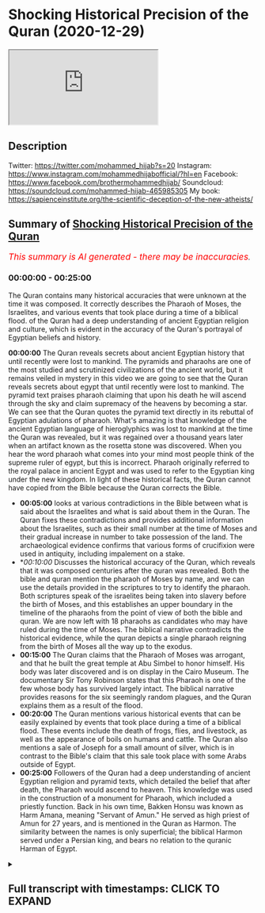 # Shocking Historical Precision of the Quran (2020-12-29)

<iframe loading='lazy' allow='autoplay' src='https://www.youtube.com/embed/YCR8uTU-15o'></iframe>

## Description

Twitter: https://twitter.com/mohammed_hijab?s=20
Instagram: https://www.instagram.com/mohammedhijabofficial/?hl=en
Facebook: https://www.facebook.com/brothermohammedhijab/
Soundcloud: https://soundcloud.com/mohammed-hijab-465985305
My book: https://sapienceinstitute.org/the-scientific-deception-of-the-new-atheists/

## Summary of [Shocking Historical Precision of the Quran](https://www.youtube.com/watch?v=YCR8uTU-15o)


*<span style="color:red; font-size:125%">This summary is AI generated - there may be inaccuracies</span>. [](/)*

### <a onclick="modifyYTiframeseektime('0')">00:00:00</a> - <a onclick="modifyYTiframeseektime('1500')">00:25:00</a>

The Quran contains many historical accuracies that were unknown at the time it was composed. It correctly describes the Pharaoh of Moses, the Israelites, and various events that took place during a time of a biblical flood. of the Quran had a deep understanding of ancient Egyptian religion and culture, which is evident in the accuracy of the Quran's portrayal of Egyptian beliefs and history.

**<a onclick="modifyYTiframeseektime('0')">00:00:00</a>** The Quran reveals secrets about ancient Egyptian history that until recently were lost to mankind. The pyramids and pharaohs are one of the most studied and scrutinized civilizations of the ancient world, but it remains veiled in mystery in this video we are going to see that the Quran reveals secrets about egypt that until recently were lost to mankind. The pyramid text praises pharaoh claiming that upon his death he will ascend through the sky and claim supremacy of the heavens by becoming a star. We can see that the Quran quotes the pyramid text directly in its rebuttal of Egyptian adulations of pharaoh. What's amazing is that knowledge of the ancient Egyptian language of hieroglyphics was lost to mankind at the time the Quran was revealed, but it was regained over a thousand years later when an artifact known as the rosetta stone was discovered. When you hear the word pharaoh what comes into your mind most people think of the supreme ruler of egypt, but this is incorrect. Pharaoh originally referred to the royal palace in ancient Egypt and was used to refer to the Egyptian king under the new kingdom. In light of these historical facts, the Quran cannot have copied from the Bible because the Quran corrects the Bible.
* **<a onclick="modifyYTiframeseektime('300')">00:05:00</a>**  looks at various contradictions in the Bible between what is said about the Israelites and what is said about them in the Quran. The Quran fixes these contradictions and provides additional information about the Israelites, such as their small number at the time of Moses and their gradual increase in number to take possession of the land. The archaeological evidence confirms that various forms of crucifixion were used in antiquity, including impalement on a stake.
* **<a onclick="modifyYTiframeseektime('600')">00:10:00</a>* Discusses the historical accuracy of the Quran, which reveals that it was composed centuries after the quran was revealed. Both the bible and quran mention the pharaoh of Moses by name, and we can use the details provided in the scriptures to try to identify the pharaoh. Both scriptures speak of the israelites being taken into slavery before the birth of Moses, and this establishes an upper boundary in the timeline of the pharaohs from the point of view of both the bible and quran. We are now left with 18 pharaohs as candidates who may have ruled during the time of Moses. The biblical narrative contradicts the historical evidence, while the quran depicts a single pharaoh reigning from the birth of Moses all the way up to the exodus.
* **<a onclick="modifyYTiframeseektime('900')">00:15:00</a>** The Quran claims that the Pharaoh of Moses was arrogant, and that he built the great temple at Abu Simbel to honor himself. His body was later discovered and is on display in the Cairo Museum. The documentary Sir Tony Robinson states that this Pharaoh is one of the few whose body has survived largely intact. The biblical narrative provides reasons for the six seemingly random plagues, and the Quran explains them as a result of the flood.
* **<a onclick="modifyYTiframeseektime('1200')">00:20:00</a>** The Quran mentions various historical events that can be easily explained by events that took place during a time of a biblical flood. These events include the death of frogs, flies, and livestock, as well as the appearance of boils on humans and cattle. The Quran also mentions a sale of Joseph for a small amount of silver, which is in contrast to the Bible's claim that this sale took place with some Arabs outside of Egypt.
* **<a onclick="modifyYTiframeseektime('1500')">00:25:00</a>** Followers of the Quran had a deep understanding of ancient Egyptian religion and pyramid texts, which detailed the belief that after death, the Pharaoh would ascend to heaven. This knowledge was used in the construction of a monument for Pharaoh, which included a priestly function. Back in his own time, Bakken Honsu was known as Harm Amana, meaning "Servant of Amun." He served as high priest of Amun for 27 years, and is mentioned in the Quran as Harmon. The similarity between the names is only superficial; the biblical Harmon served under a Persian king, and bears no relation to the quranic Harman of Egypt.

<details><summary><h2>Full transcript with timestamps: CLICK TO EXPAND</h2></summary>

<a onclick="modifyYTiframeseektime('5')">0:00:05</a> egypt  
<a onclick="modifyYTiframeseektime('6')">0:00:06</a> land of the pyramids and pharaohs  
<a onclick="modifyYTiframeseektime('9')">0:00:09</a> one of the most studied and scrutinized  
<a onclick="modifyYTiframeseektime('11')">0:00:11</a> civilizations of the ancient world  
<a onclick="modifyYTiframeseektime('13')">0:00:13</a> and yet it remains veiled in mystery  
<a onclick="modifyYTiframeseektime('17')">0:00:17</a> in this video we are going to see that  
<a onclick="modifyYTiframeseektime('19')">0:00:19</a> the quran reveals secrets about egypt  
<a onclick="modifyYTiframeseektime('21')">0:00:21</a> that until recently were lost to mankind  
<a onclick="modifyYTiframeseektime('29')">0:00:29</a> pharaoh was a tyrant in egypt enslaving  
<a onclick="modifyYTiframeseektime('32')">0:00:32</a> and persecuting the children of israel  
<a onclick="modifyYTiframeseektime('35')">0:00:35</a> the quran states the following about the  
<a onclick="modifyYTiframeseektime('37')">0:00:37</a> death of pharaoh and his supporters  
<a onclick="modifyYTiframeseektime('48')">0:00:48</a> note the words heaven and earth wept not  
<a onclick="modifyYTiframeseektime('50')">0:00:50</a> for them  
<a onclick="modifyYTiframeseektime('52')">0:00:52</a> a recently unearthed pyramid text has  
<a onclick="modifyYTiframeseektime('54')">0:00:54</a> granted us new insights  
<a onclick="modifyYTiframeseektime('55')">0:00:55</a> into the meaning of this verse the  
<a onclick="modifyYTiframeseektime('57')">0:00:57</a> pyramid text reads  
<a onclick="modifyYTiframeseektime('60')">0:01:00</a> the sky weeps for you the earth weeps  
<a onclick="modifyYTiframeseektime('62')">0:01:02</a> for you  
<a onclick="modifyYTiframeseektime('63')">0:01:03</a> when you ascend to heaven as a star  
<a onclick="modifyYTiframeseektime('66')">0:01:06</a> here the pyramid text praises pharaoh  
<a onclick="modifyYTiframeseektime('70')">0:01:10</a> claiming that upon his death he will  
<a onclick="modifyYTiframeseektime('72')">0:01:12</a> ascend through the sky  
<a onclick="modifyYTiframeseektime('73')">0:01:13</a> and claim supremacy of the heavens by  
<a onclick="modifyYTiframeseektime('75')">0:01:15</a> becoming a star  
<a onclick="modifyYTiframeseektime('77')">0:01:17</a> we can see that the quran quotes the  
<a onclick="modifyYTiframeseektime('80')">0:01:20</a> pyramid text directly in its rebuttal of  
<a onclick="modifyYTiframeseektime('82')">0:01:22</a> egyptian adulations of pharaoh  
<a onclick="modifyYTiframeseektime('84')">0:01:24</a> what's amazing is that knowledge of the  
<a onclick="modifyYTiframeseektime('87')">0:01:27</a> ancient  
<a onclick="modifyYTiframeseektime('87')">0:01:27</a> egyptian language of hieroglyphics was  
<a onclick="modifyYTiframeseektime('90')">0:01:30</a> lost to mankind  
<a onclick="modifyYTiframeseektime('91')">0:01:31</a> at the time the quran was revealed it  
<a onclick="modifyYTiframeseektime('93')">0:01:33</a> wasn't until the discovery  
<a onclick="modifyYTiframeseektime('95')">0:01:35</a> of an artifact known as the rosetta  
<a onclick="modifyYTiframeseektime('98')">0:01:38</a> stone in the 18th century  
<a onclick="modifyYTiframeseektime('100')">0:01:40</a> over a thousand years after the  
<a onclick="modifyYTiframeseektime('101')">0:01:41</a> revelation of the quran  
<a onclick="modifyYTiframeseektime('103')">0:01:43</a> that mankind has been able to fully  
<a onclick="modifyYTiframeseektime('105')">0:01:45</a> decode the hieroglyphics  
<a onclick="modifyYTiframeseektime('112')">0:01:52</a> when you hear the word pharaoh what  
<a onclick="modifyYTiframeseektime('114')">0:01:54</a> comes into your mind  
<a onclick="modifyYTiframeseektime('116')">0:01:56</a> most people think of the supreme ruler  
<a onclick="modifyYTiframeseektime('118')">0:01:58</a> of egypt  
<a onclick="modifyYTiframeseektime('119')">0:01:59</a> this is correct but the word did not  
<a onclick="modifyYTiframeseektime('121')">0:02:01</a> always refer to the supreme ruler  
<a onclick="modifyYTiframeseektime('124')">0:02:04</a> ancient egyptian history is divided into  
<a onclick="modifyYTiframeseektime('126')">0:02:06</a> different periods  
<a onclick="modifyYTiframeseektime('128')">0:02:08</a> the word pharaoh egyptian pera  
<a onclick="modifyYTiframeseektime('131')">0:02:11</a> had different meanings depending on the  
<a onclick="modifyYTiframeseektime('132')">0:02:12</a> period of egyptian history  
<a onclick="modifyYTiframeseektime('134')">0:02:14</a> historically the word pharaoh only  
<a onclick="modifyYTiframeseektime('137')">0:02:17</a> started being used as a title for the  
<a onclick="modifyYTiframeseektime('139')">0:02:19</a> supreme ruler  
<a onclick="modifyYTiframeseektime('140')">0:02:20</a> much later in egyptian history during  
<a onclick="modifyYTiframeseektime('143')">0:02:23</a> the new kingdom period  
<a onclick="modifyYTiframeseektime('145')">0:02:25</a> before this the word meant great house  
<a onclick="modifyYTiframeseektime('148')">0:02:28</a> and was used to refer to the royal  
<a onclick="modifyYTiframeseektime('150')">0:02:30</a> palace  
<a onclick="modifyYTiframeseektime('151')">0:02:31</a> the encyclopedia britannica states  
<a onclick="modifyYTiframeseektime('154')">0:02:34</a> pharaoh  
<a onclick="modifyYTiframeseektime('155')">0:02:35</a> originally the royal palace in ancient  
<a onclick="modifyYTiframeseektime('157')">0:02:37</a> egypt  
<a onclick="modifyYTiframeseektime('158')">0:02:38</a> the word came to be used for the  
<a onclick="modifyYTiframeseektime('160')">0:02:40</a> egyptian king under the new kingdom  
<a onclick="modifyYTiframeseektime('163')">0:02:43</a> let's now analyze the quran's accounts  
<a onclick="modifyYTiframeseektime('165')">0:02:45</a> about egypt  
<a onclick="modifyYTiframeseektime('167')">0:02:47</a> in light of these historical facts like  
<a onclick="modifyYTiframeseektime('169')">0:02:49</a> the bible  
<a onclick="modifyYTiframeseektime('170')">0:02:50</a> the quran discusses the prophets joseph  
<a onclick="modifyYTiframeseektime('173')">0:02:53</a> and moses  
<a onclick="modifyYTiframeseektime('174')">0:02:54</a> who both spent time in egypt joseph is  
<a onclick="modifyYTiframeseektime('177')">0:02:57</a> dated by scholars  
<a onclick="modifyYTiframeseektime('178')">0:02:58</a> to either the middle kingdom or second  
<a onclick="modifyYTiframeseektime('180')">0:03:00</a> intermediate period  
<a onclick="modifyYTiframeseektime('182')">0:03:02</a> well before pharaoh meant ruler in the  
<a onclick="modifyYTiframeseektime('185')">0:03:05</a> story of joseph  
<a onclick="modifyYTiframeseektime('186')">0:03:06</a> the quran repeatedly uses the word king  
<a onclick="modifyYTiframeseektime('189')">0:03:09</a> to refer to the ruler of egypt  
<a onclick="modifyYTiframeseektime('192')">0:03:12</a> he is never once called pharaoh  
<a onclick="modifyYTiframeseektime('195')">0:03:15</a> moses is dated by scholars to the new  
<a onclick="modifyYTiframeseektime('198')">0:03:18</a> kingdom period  
<a onclick="modifyYTiframeseektime('199')">0:03:19</a> in the story of moses the quran  
<a onclick="modifyYTiframeseektime('202')">0:03:22</a> repeatedly calls the ruler pharaoh  
<a onclick="modifyYTiframeseektime('204')">0:03:24</a> he is never called king we can see  
<a onclick="modifyYTiframeseektime('208')">0:03:28</a> that the quran is accurate in its use of  
<a onclick="modifyYTiframeseektime('211')">0:03:31</a> language when it comes to describing the  
<a onclick="modifyYTiframeseektime('213')">0:03:33</a> leader of egypt  
<a onclick="modifyYTiframeseektime('214')">0:03:34</a> at different periods in its history how  
<a onclick="modifyYTiframeseektime('217')">0:03:37</a> could the author of the quran have known  
<a onclick="modifyYTiframeseektime('219')">0:03:39</a> this  
<a onclick="modifyYTiframeseektime('220')">0:03:40</a> the only source of information about  
<a onclick="modifyYTiframeseektime('222')">0:03:42</a> ancient egypt  
<a onclick="modifyYTiframeseektime('223')">0:03:43</a> that would have been readily available  
<a onclick="modifyYTiframeseektime('225')">0:03:45</a> are the bible-based stories  
<a onclick="modifyYTiframeseektime('227')">0:03:47</a> to claim that the quran copied from the  
<a onclick="modifyYTiframeseektime('229')">0:03:49</a> bible is problematic  
<a onclick="modifyYTiframeseektime('231')">0:03:51</a> because the bible uses the word pharaoh  
<a onclick="modifyYTiframeseektime('233')">0:03:53</a> to refer to the egyptian ruler in the  
<a onclick="modifyYTiframeseektime('235')">0:03:55</a> story of joseph  
<a onclick="modifyYTiframeseektime('237')">0:03:57</a> which is historically inaccurate the  
<a onclick="modifyYTiframeseektime('240')">0:04:00</a> quran  
<a onclick="modifyYTiframeseektime('240')">0:04:00</a> cannot have copied from the bible  
<a onclick="modifyYTiframeseektime('242')">0:04:02</a> because the quran corrects the bible  
<a onclick="modifyYTiframeseektime('248')">0:04:08</a> [Music]  
<a onclick="modifyYTiframeseektime('251')">0:04:11</a> the bible explicitly states that at the  
<a onclick="modifyYTiframeseektime('253')">0:04:13</a> time of the exodus  
<a onclick="modifyYTiframeseektime('254')">0:04:14</a> the israelites men were vast in number  
<a onclick="modifyYTiframeseektime('258')">0:04:18</a> the israelites journeyed from ramesses  
<a onclick="modifyYTiframeseektime('260')">0:04:20</a> to sukhov  
<a onclick="modifyYTiframeseektime('261')">0:04:21</a> there were about six hundred thousand  
<a onclick="modifyYTiframeseektime('264')">0:04:24</a> men on foot  
<a onclick="modifyYTiframeseektime('265')">0:04:25</a> besides women and children if we factor  
<a onclick="modifyYTiframeseektime('268')">0:04:28</a> in  
<a onclick="modifyYTiframeseektime('268')">0:04:28</a> the women and children then the total  
<a onclick="modifyYTiframeseektime('270')">0:04:30</a> number of israelites would realistically  
<a onclick="modifyYTiframeseektime('272')">0:04:32</a> be in the millions  
<a onclick="modifyYTiframeseektime('274')">0:04:34</a> this claim of a vast nation is  
<a onclick="modifyYTiframeseektime('276')">0:04:36</a> problematic in light of other  
<a onclick="modifyYTiframeseektime('278')">0:04:38</a> information  
<a onclick="modifyYTiframeseektime('279')">0:04:39</a> that the bible provides firstly  
<a onclick="modifyYTiframeseektime('282')">0:04:42</a> pharaoh is said to have appointed two  
<a onclick="modifyYTiframeseektime('284')">0:04:44</a> midwives to deliver  
<a onclick="modifyYTiframeseektime('286')">0:04:46</a> and murder israelite babies  
<a onclick="modifyYTiframeseektime('289')">0:04:49</a> the king of egypt said to the hebrew  
<a onclick="modifyYTiframeseektime('291')">0:04:51</a> midwives whose names were shipra  
<a onclick="modifyYTiframeseektime('293')">0:04:53</a> and pua when you are helping the hebrew  
<a onclick="modifyYTiframeseektime('295')">0:04:55</a> women during childbirth on the delivery  
<a onclick="modifyYTiframeseektime('297')">0:04:57</a> stool  
<a onclick="modifyYTiframeseektime('298')">0:04:58</a> if you see that the baby is a boy kill  
<a onclick="modifyYTiframeseektime('300')">0:05:00</a> him  
<a onclick="modifyYTiframeseektime('302')">0:05:02</a> two midwives would only be sufficient  
<a onclick="modifyYTiframeseektime('304')">0:05:04</a> for such a task  
<a onclick="modifyYTiframeseektime('306')">0:05:06</a> if the israelites were small in number  
<a onclick="modifyYTiframeseektime('308')">0:05:08</a> and giving birth to a manageable  
<a onclick="modifyYTiframeseektime('310')">0:05:10</a> number of babies two midwives would not  
<a onclick="modifyYTiframeseektime('313')">0:05:13</a> be sufficient for a vast nation  
<a onclick="modifyYTiframeseektime('315')">0:05:15</a> of millions  
<a onclick="modifyYTiframeseektime('316')">0:05:16</a> [Music]  
<a onclick="modifyYTiframeseektime('319')">0:05:19</a> secondly the bible tells us that after  
<a onclick="modifyYTiframeseektime('322')">0:05:22</a> the exodus  
<a onclick="modifyYTiframeseektime('323')">0:05:23</a> god informed israel that they would not  
<a onclick="modifyYTiframeseektime('325')">0:05:25</a> be granted the land of their enemies  
<a onclick="modifyYTiframeseektime('327')">0:05:27</a> straight away  
<a onclick="modifyYTiframeseektime('329')">0:05:29</a> but i will not drive them out in a  
<a onclick="modifyYTiframeseektime('331')">0:05:31</a> single year  
<a onclick="modifyYTiframeseektime('332')">0:05:32</a> because the land would become desolate  
<a onclick="modifyYTiframeseektime('334')">0:05:34</a> and the wild animals  
<a onclick="modifyYTiframeseektime('335')">0:05:35</a> too numerous for you little by little i  
<a onclick="modifyYTiframeseektime('338')">0:05:38</a> will drive them out before you  
<a onclick="modifyYTiframeseektime('340')">0:05:40</a> until you have increased enough to take  
<a onclick="modifyYTiframeseektime('342')">0:05:42</a> possession of the land  
<a onclick="modifyYTiframeseektime('344')">0:05:44</a> note the reason for the israelites being  
<a onclick="modifyYTiframeseektime('346')">0:05:46</a> denied immediate possession of the land  
<a onclick="modifyYTiframeseektime('348')">0:05:48</a> it is said that wild animals will  
<a onclick="modifyYTiframeseektime('351')">0:05:51</a> overpower them  
<a onclick="modifyYTiframeseektime('354')">0:05:54</a> such a statement only makes sense if the  
<a onclick="modifyYTiframeseektime('357')">0:05:57</a> israelites were small in number  
<a onclick="modifyYTiframeseektime('359')">0:05:59</a> and not a vast nation of millions as the  
<a onclick="modifyYTiframeseektime('361')">0:06:01</a> bible claims  
<a onclick="modifyYTiframeseektime('362')">0:06:02</a> by contrast the quran states that the  
<a onclick="modifyYTiframeseektime('365')">0:06:05</a> israelites  
<a onclick="modifyYTiframeseektime('366')">0:06:06</a> were only a small band at the time of  
<a onclick="modifyYTiframeseektime('378')">0:06:18</a> moses  
<a onclick="modifyYTiframeseektime('381')">0:06:21</a> we can see that the quran fixes the  
<a onclick="modifyYTiframeseektime('384')">0:06:24</a> contradictions  
<a onclick="modifyYTiframeseektime('385')">0:06:25</a> that are present in the biblical  
<a onclick="modifyYTiframeseektime('392')">0:06:32</a> narrative  
<a onclick="modifyYTiframeseektime('394')">0:06:34</a> the quran states that the punishment of  
<a onclick="modifyYTiframeseektime('397')">0:06:37</a> crucifixion  
<a onclick="modifyYTiframeseektime('398')">0:06:38</a> was used in ancient egypt from the time  
<a onclick="modifyYTiframeseektime('400')">0:06:40</a> of moses  
<a onclick="modifyYTiframeseektime('401')">0:06:41</a> all the way back to the time of joseph  
<a onclick="modifyYTiframeseektime('404')">0:06:44</a> now the word crucifixion typically  
<a onclick="modifyYTiframeseektime('406')">0:06:46</a> brings to mind the roman cross  
<a onclick="modifyYTiframeseektime('409')">0:06:49</a> however in antiquity there were  
<a onclick="modifyYTiframeseektime('411')">0:06:51</a> different forms of crucifixion  
<a onclick="modifyYTiframeseektime('413')">0:06:53</a> professor of archaeology david chapman  
<a onclick="modifyYTiframeseektime('416')">0:06:56</a> wrote  
<a onclick="modifyYTiframeseektime('417')">0:06:57</a> in studying the ancient world the  
<a onclick="modifyYTiframeseektime('419')">0:06:59</a> scholar is wise  
<a onclick="modifyYTiframeseektime('420')">0:07:00</a> not to differentiate too rigidly the  
<a onclick="modifyYTiframeseektime('423')">0:07:03</a> categories of crucifixion  
<a onclick="modifyYTiframeseektime('424')">0:07:04</a> impalement and suspension hence any  
<a onclick="modifyYTiframeseektime('427')">0:07:07</a> study of crucifixion conceptions  
<a onclick="modifyYTiframeseektime('429')">0:07:09</a> in antiquity must grapple with the  
<a onclick="modifyYTiframeseektime('432')">0:07:12</a> broader context  
<a onclick="modifyYTiframeseektime('433')">0:07:13</a> of the wide variety of penal suspension  
<a onclick="modifyYTiframeseektime('435')">0:07:15</a> of human beings  
<a onclick="modifyYTiframeseektime('437')">0:07:17</a> the arabic words translated as crucified  
<a onclick="modifyYTiframeseektime('440')">0:07:20</a> in the quranic verses  
<a onclick="modifyYTiframeseektime('441')">0:07:21</a> all contain the root word solab  
<a onclick="modifyYTiframeseektime('445')">0:07:25</a> arabic dictionaries state that this root  
<a onclick="modifyYTiframeseektime('447')">0:07:27</a> carries a number of meanings  
<a onclick="modifyYTiframeseektime('449')">0:07:29</a> including to harden or stiffen and to  
<a onclick="modifyYTiframeseektime('451')">0:07:31</a> extract oily matter from bones  
<a onclick="modifyYTiframeseektime('455')">0:07:35</a> this word does not only mean death by  
<a onclick="modifyYTiframeseektime('457')">0:07:37</a> being hung  
<a onclick="modifyYTiframeseektime('458')">0:07:38</a> on a roman cross rather it indicates  
<a onclick="modifyYTiframeseektime('462')">0:07:42</a> any method of execution which makes the  
<a onclick="modifyYTiframeseektime('464')">0:07:44</a> body hardened or stiffened and results  
<a onclick="modifyYTiframeseektime('466')">0:07:46</a> in the leaking of bodily fluids  
<a onclick="modifyYTiframeseektime('469')">0:07:49</a> so impalement suspension and the roman  
<a onclick="modifyYTiframeseektime('472')">0:07:52</a> cross  
<a onclick="modifyYTiframeseektime('473')">0:07:53</a> are all included without making any  
<a onclick="modifyYTiframeseektime('475')">0:07:55</a> distinction  
<a onclick="modifyYTiframeseektime('477')">0:07:57</a> archaeological evidence shows that the  
<a onclick="modifyYTiframeseektime('479')">0:07:59</a> ancient egyptians  
<a onclick="modifyYTiframeseektime('481')">0:08:01</a> used to crucify people by impalement on  
<a onclick="modifyYTiframeseektime('483')">0:08:03</a> a stake  
<a onclick="modifyYTiframeseektime('484')">0:08:04</a> the following entry is taken from an  
<a onclick="modifyYTiframeseektime('486')">0:08:06</a> egyptian german dictionary of  
<a onclick="modifyYTiframeseektime('488')">0:08:08</a> hieroglyphics  
<a onclick="modifyYTiframeseektime('490')">0:08:10</a> not the hieroglyph which depicts an  
<a onclick="modifyYTiframeseektime('492')">0:08:12</a> impaled man  
<a onclick="modifyYTiframeseektime('493')">0:08:13</a> this is a punishment that was used  
<a onclick="modifyYTiframeseektime('495')">0:08:15</a> throughout the different periods of  
<a onclick="modifyYTiframeseektime('497')">0:08:17</a> ancient egypt  
<a onclick="modifyYTiframeseektime('498')">0:08:18</a> the abbot papyrus is dated to the new  
<a onclick="modifyYTiframeseektime('501')">0:08:21</a> kingdom period  
<a onclick="modifyYTiframeseektime('502')">0:08:22</a> it mentions an oath that includes  
<a onclick="modifyYTiframeseektime('505')">0:08:25</a> impalement  
<a onclick="modifyYTiframeseektime('506')">0:08:26</a> he took an oath on pain of being beaten  
<a onclick="modifyYTiframeseektime('508')">0:08:28</a> and of being impaled  
<a onclick="modifyYTiframeseektime('510')">0:08:30</a> the earliest evidence for crucifixion by  
<a onclick="modifyYTiframeseektime('513')">0:08:33</a> impalement  
<a onclick="modifyYTiframeseektime('514')">0:08:34</a> is papyrus bulac 18 which is dated to  
<a onclick="modifyYTiframeseektime('517')">0:08:37</a> the early second  
<a onclick="modifyYTiframeseektime('518')">0:08:38</a> intermediate period it states a  
<a onclick="modifyYTiframeseektime('521')">0:08:41</a> bloodbath had occurred with wood  
<a onclick="modifyYTiframeseektime('523')">0:08:43</a> the comrade was put on the stake  
<a onclick="modifyYTiframeseektime('526')">0:08:46</a> we can see that crucifixion by  
<a onclick="modifyYTiframeseektime('527')">0:08:47</a> impalement on a stake  
<a onclick="modifyYTiframeseektime('529')">0:08:49</a> was carried out during the new kingdom  
<a onclick="modifyYTiframeseektime('531')">0:08:51</a> period and at least as far back as the  
<a onclick="modifyYTiframeseektime('533')">0:08:53</a> second  
<a onclick="modifyYTiframeseektime('534')">0:08:54</a> intermediate period these time periods  
<a onclick="modifyYTiframeseektime('536')">0:08:56</a> cover both moses and joseph  
<a onclick="modifyYTiframeseektime('538')">0:08:58</a> which shows that the quran is  
<a onclick="modifyYTiframeseektime('540')">0:09:00</a> historically accurate  
<a onclick="modifyYTiframeseektime('542')">0:09:02</a> as well as mentioning crucifixion the  
<a onclick="modifyYTiframeseektime('544')">0:09:04</a> quran also narrates the following threat  
<a onclick="modifyYTiframeseektime('547')">0:09:07</a> of mutilation  
<a onclick="modifyYTiframeseektime('548')">0:09:08</a> made by the pharaoh of moses  
<a onclick="modifyYTiframeseektime('561')">0:09:21</a> historically we know that capital  
<a onclick="modifyYTiframeseektime('563')">0:09:23</a> punishment in ancient egypt became more  
<a onclick="modifyYTiframeseektime('565')">0:09:25</a> severe  
<a onclick="modifyYTiframeseektime('566')">0:09:26</a> with the advent of the new kingdom  
<a onclick="modifyYTiframeseektime('568')">0:09:28</a> period which is the time of moses  
<a onclick="modifyYTiframeseektime('570')">0:09:30</a> in fact the specific punishment of  
<a onclick="modifyYTiframeseektime('573')">0:09:33</a> mutilation  
<a onclick="modifyYTiframeseektime('574')">0:09:34</a> is primarily associated with the new  
<a onclick="modifyYTiframeseektime('576')">0:09:36</a> kingdom period  
<a onclick="modifyYTiframeseektime('577')">0:09:37</a> for example the turin judicial papyrus  
<a onclick="modifyYTiframeseektime('580')">0:09:40</a> records  
<a onclick="modifyYTiframeseektime('581')">0:09:41</a> persons to whom was done punishment by  
<a onclick="modifyYTiframeseektime('584')">0:09:44</a> severing their nose and ears  
<a onclick="modifyYTiframeseektime('586')">0:09:46</a> on account of them ignoring the good  
<a onclick="modifyYTiframeseektime('587')">0:09:47</a> instruction said to them  
<a onclick="modifyYTiframeseektime('590')">0:09:50</a> these details about crucifixion and  
<a onclick="modifyYTiframeseektime('592')">0:09:52</a> mutilation are missing in the bible  
<a onclick="modifyYTiframeseektime('595')">0:09:55</a> there is a jewish commentary the midrash  
<a onclick="modifyYTiframeseektime('597')">0:09:57</a> shemot rabbah  
<a onclick="modifyYTiframeseektime('599')">0:09:59</a> which mentions pharaoh threatening moses  
<a onclick="modifyYTiframeseektime('601')">0:10:01</a> with burning and crucifixion  
<a onclick="modifyYTiframeseektime('603')">0:10:03</a> but this is a much later work that was  
<a onclick="modifyYTiframeseektime('605')">0:10:05</a> composed centuries after the quran was  
<a onclick="modifyYTiframeseektime('607')">0:10:07</a> revealed  
<a onclick="modifyYTiframeseektime('612')">0:10:12</a> [Music]  
<a onclick="modifyYTiframeseektime('615')">0:10:15</a> neither the bible nor quran identifies  
<a onclick="modifyYTiframeseektime('617')">0:10:17</a> the pharaoh of moses by name  
<a onclick="modifyYTiframeseektime('620')">0:10:20</a> we can use the details provided in the  
<a onclick="modifyYTiframeseektime('622')">0:10:22</a> scriptures  
<a onclick="modifyYTiframeseektime('623')">0:10:23</a> to try to identify the pharaoh  
<a onclick="modifyYTiframeseektime('626')">0:10:26</a> both scriptures speak of the israelites  
<a onclick="modifyYTiframeseektime('628')">0:10:28</a> being taken into slavery  
<a onclick="modifyYTiframeseektime('630')">0:10:30</a> before the birth of moses the use of  
<a onclick="modifyYTiframeseektime('632')">0:10:32</a> semites for slave labor occurred only  
<a onclick="modifyYTiframeseektime('635')">0:10:35</a> during the new kingdom period  
<a onclick="modifyYTiframeseektime('637')">0:10:37</a> so we can place moses somewhere in the  
<a onclick="modifyYTiframeseektime('640')">0:10:40</a> new kingdom period  
<a onclick="modifyYTiframeseektime('642')">0:10:42</a> this gives us a list of 33 possible  
<a onclick="modifyYTiframeseektime('644')">0:10:44</a> pharaohs  
<a onclick="modifyYTiframeseektime('647')">0:10:47</a> both scriptures also speak of an exodus  
<a onclick="modifyYTiframeseektime('649')">0:10:49</a> of the israelites out of egypt  
<a onclick="modifyYTiframeseektime('651')">0:10:51</a> the moneptustele is an important  
<a onclick="modifyYTiframeseektime('654')">0:10:54</a> artifact  
<a onclick="modifyYTiframeseektime('654')">0:10:54</a> that contains the first explicit  
<a onclick="modifyYTiframeseektime('656')">0:10:56</a> reference to israel in the  
<a onclick="modifyYTiframeseektime('658')">0:10:58</a> archaeological record  
<a onclick="modifyYTiframeseektime('659')">0:10:59</a> it is dated to around 1208 bce  
<a onclick="modifyYTiframeseektime('663')">0:11:03</a> it discusses the land of canaan and  
<a onclick="modifyYTiframeseektime('665')">0:11:05</a> mentions the israelites in relation to  
<a onclick="modifyYTiframeseektime('667')">0:11:07</a> kanan  
<a onclick="modifyYTiframeseektime('668')">0:11:08</a> indicating that the exodus had already  
<a onclick="modifyYTiframeseektime('671')">0:11:11</a> taken place by this date  
<a onclick="modifyYTiframeseektime('673')">0:11:13</a> the artifact is contemporaneous to the  
<a onclick="modifyYTiframeseektime('675')">0:11:15</a> pharaoh minepta  
<a onclick="modifyYTiframeseektime('677')">0:11:17</a> this means that the exodus had to take  
<a onclick="modifyYTiframeseektime('679')">0:11:19</a> place before manipta  
<a onclick="modifyYTiframeseektime('681')">0:11:21</a> since monepta was alive and in power  
<a onclick="modifyYTiframeseektime('684')">0:11:24</a> after the exodus and not drowned in the  
<a onclick="modifyYTiframeseektime('686')">0:11:26</a> sea  
<a onclick="modifyYTiframeseektime('687')">0:11:27</a> this establishes an upper boundary in  
<a onclick="modifyYTiframeseektime('689')">0:11:29</a> the timeline of the pharaohs  
<a onclick="modifyYTiframeseektime('691')">0:11:31</a> from the point of view of both the bible  
<a onclick="modifyYTiframeseektime('693')">0:11:33</a> and quran we are now left with  
<a onclick="modifyYTiframeseektime('695')">0:11:35</a> 18 pharaohs as candidates who may have  
<a onclick="modifyYTiframeseektime('698')">0:11:38</a> ruled during the time of moses  
<a onclick="modifyYTiframeseektime('700')">0:11:40</a> let's now delve deeper into the biblical  
<a onclick="modifyYTiframeseektime('702')">0:11:42</a> narrative  
<a onclick="modifyYTiframeseektime('703')">0:11:43</a> the bible claims that there were two  
<a onclick="modifyYTiframeseektime('706')">0:11:46</a> different pharaohs who were in power  
<a onclick="modifyYTiframeseektime('708')">0:11:48</a> the first died while moses was in hiding  
<a onclick="modifyYTiframeseektime('711')">0:11:51</a> in midian  
<a onclick="modifyYTiframeseektime('712')">0:11:52</a> when pharaoh heard of this he tried to  
<a onclick="modifyYTiframeseektime('715')">0:11:55</a> kill moses  
<a onclick="modifyYTiframeseektime('716')">0:11:56</a> but moses fled from pharaoh and went to  
<a onclick="modifyYTiframeseektime('718')">0:11:58</a> live in midian  
<a onclick="modifyYTiframeseektime('720')">0:12:00</a> during that long period the king of  
<a onclick="modifyYTiframeseektime('722')">0:12:02</a> egypt died  
<a onclick="modifyYTiframeseektime('723')">0:12:03</a> the new pharaoh continued his  
<a onclick="modifyYTiframeseektime('725')">0:12:05</a> predecessor's persecution of the  
<a onclick="modifyYTiframeseektime('727')">0:12:07</a> israelites  
<a onclick="modifyYTiframeseektime('728')">0:12:08</a> and it was the second pharaoh who was  
<a onclick="modifyYTiframeseektime('730')">0:12:10</a> later drowned when moses crossed the sea  
<a onclick="modifyYTiframeseektime('733')">0:12:13</a> the bible gives us a timeline for these  
<a onclick="modifyYTiframeseektime('736')">0:12:16</a> events  
<a onclick="modifyYTiframeseektime('737')">0:12:17</a> the burning bush encounter with god took  
<a onclick="modifyYTiframeseektime('739')">0:12:19</a> place when moses was 80 years old  
<a onclick="modifyYTiframeseektime('742')">0:12:22</a> so from his birth to the exodus there  
<a onclick="modifyYTiframeseektime('744')">0:12:24</a> was a span of at least  
<a onclick="modifyYTiframeseektime('746')">0:12:26</a> 80 years during which two pharaohs ruled  
<a onclick="modifyYTiframeseektime('749')">0:12:29</a> egypt  
<a onclick="modifyYTiframeseektime('750')">0:12:30</a> now there is a big problem if we compare  
<a onclick="modifyYTiframeseektime('753')">0:12:33</a> this biblical narrative  
<a onclick="modifyYTiframeseektime('754')">0:12:34</a> to the timeline of the pharaohs we've  
<a onclick="modifyYTiframeseektime('757')">0:12:37</a> seen that the bible claims  
<a onclick="modifyYTiframeseektime('758')">0:12:38</a> exactly two pharaohs ruled during the 80  
<a onclick="modifyYTiframeseektime('761')">0:12:41</a> year period  
<a onclick="modifyYTiframeseektime('762')">0:12:42</a> from the birth of moses to the exodus  
<a onclick="modifyYTiframeseektime('766')">0:12:46</a> if we consider the number of years that  
<a onclick="modifyYTiframeseektime('768')">0:12:48</a> each of the pharaohs ruled  
<a onclick="modifyYTiframeseektime('770')">0:12:50</a> we can see that there is no 80 year  
<a onclick="modifyYTiframeseektime('772')">0:12:52</a> period  
<a onclick="modifyYTiframeseektime('773')">0:12:53</a> during which only two pharaohs ruled any  
<a onclick="modifyYTiframeseektime('776')">0:12:56</a> given  
<a onclick="modifyYTiframeseektime('777')">0:12:57</a> 80-year period will give you at least  
<a onclick="modifyYTiframeseektime('779')">0:12:59</a> three pharaohs in power  
<a onclick="modifyYTiframeseektime('781')">0:13:01</a> we can see that the biblical narrative  
<a onclick="modifyYTiframeseektime('783')">0:13:03</a> contradicts the historical evidence  
<a onclick="modifyYTiframeseektime('785')">0:13:05</a> let's now compare the quranic narrative  
<a onclick="modifyYTiframeseektime('788')">0:13:08</a> unlike the bible the quran depicts a  
<a onclick="modifyYTiframeseektime('791')">0:13:11</a> single pharaoh  
<a onclick="modifyYTiframeseektime('792')">0:13:12</a> reigning from the birth of moses all the  
<a onclick="modifyYTiframeseektime('794')">0:13:14</a> way up to the exodus  
<a onclick="modifyYTiframeseektime('795')">0:13:15</a> the quran informs us that moses fled to  
<a onclick="modifyYTiframeseektime('798')">0:13:18</a> midian  
<a onclick="modifyYTiframeseektime('799')">0:13:19</a> when he reached the age of maturity the  
<a onclick="modifyYTiframeseektime('802')">0:13:22</a> quran defines the age of maturity  
<a onclick="modifyYTiframeseektime('804')">0:13:24</a> as 40 years old the quran also  
<a onclick="modifyYTiframeseektime('807')">0:13:27</a> informs us that during his time in  
<a onclick="modifyYTiframeseektime('809')">0:13:29</a> midian  
<a onclick="modifyYTiframeseektime('810')">0:13:30</a> moses spent eight to ten years in the  
<a onclick="modifyYTiframeseektime('813')">0:13:33</a> service of his father-in-law  
<a onclick="modifyYTiframeseektime('815')">0:13:35</a> before returning to egypt to face  
<a onclick="modifyYTiframeseektime('817')">0:13:37</a> pharaoh  
<a onclick="modifyYTiframeseektime('818')">0:13:38</a> this means that moses was at least 48  
<a onclick="modifyYTiframeseektime('821')">0:13:41</a> years of  
<a onclick="modifyYTiframeseektime('822')">0:13:42</a> age when the exodus happened the only  
<a onclick="modifyYTiframeseektime('825')">0:13:45</a> pharaoh during the new kingdom period  
<a onclick="modifyYTiframeseektime('827')">0:13:47</a> who had such a lengthy reign as an  
<a onclick="modifyYTiframeseektime('829')">0:13:49</a> absolute ruler  
<a onclick="modifyYTiframeseektime('830')">0:13:50</a> was ramesses ii who ruled for 66 years  
<a onclick="modifyYTiframeseektime('835')">0:13:55</a> the quranic account is perfectly in line  
<a onclick="modifyYTiframeseektime('838')">0:13:58</a> with historical evidence  
<a onclick="modifyYTiframeseektime('840')">0:14:00</a> and fixes the chronological issues that  
<a onclick="modifyYTiframeseektime('842')">0:14:02</a> are present in the biblical narrative  
<a onclick="modifyYTiframeseektime('849')">0:14:09</a> [Music]  
<a onclick="modifyYTiframeseektime('851')">0:14:11</a> let's now compare the life and religion  
<a onclick="modifyYTiframeseektime('853')">0:14:13</a> of ramacist ii  
<a onclick="modifyYTiframeseektime('855')">0:14:15</a> to the claims that the quran makes about  
<a onclick="modifyYTiframeseektime('857')">0:14:17</a> the pharaoh of moses  
<a onclick="modifyYTiframeseektime('866')">0:14:26</a> this claim that the pharaoh of moses was  
<a onclick="modifyYTiframeseektime('869')">0:14:29</a> extravagant  
<a onclick="modifyYTiframeseektime('870')">0:14:30</a> has been proven by archaeological  
<a onclick="modifyYTiframeseektime('872')">0:14:32</a> discoveries which show that ramesses ii  
<a onclick="modifyYTiframeseektime('875')">0:14:35</a> was the grandest of the pharaohs the  
<a onclick="modifyYTiframeseektime('877')">0:14:37</a> archaeologist  
<a onclick="modifyYTiframeseektime('878')">0:14:38</a> peter clayton wrote his genuine building  
<a onclick="modifyYTiframeseektime('881')">0:14:41</a> achievements are on a herculean scale  
<a onclick="modifyYTiframeseektime('883')">0:14:43</a> the archaeologist eric uphill wrote the  
<a onclick="modifyYTiframeseektime('886')">0:14:46</a> palace of ramesses  
<a onclick="modifyYTiframeseektime('887')">0:14:47</a> was probably the vastest and most costly  
<a onclick="modifyYTiframeseektime('890')">0:14:50</a> royal residence  
<a onclick="modifyYTiframeseektime('892')">0:14:52</a> ever erected by the hand of man the  
<a onclick="modifyYTiframeseektime('894')">0:14:54</a> egyptologist  
<a onclick="modifyYTiframeseektime('895')">0:14:55</a> kenneth kitchen wrote certainly in his  
<a onclick="modifyYTiframeseektime('898')">0:14:58</a> building works for the gods  
<a onclick="modifyYTiframeseektime('900')">0:15:00</a> ramesses ii surpassed not only the 18th  
<a onclick="modifyYTiframeseektime('903')">0:15:03</a> dynasty  
<a onclick="modifyYTiframeseektime('903')">0:15:03</a> but every other period in egyptian  
<a onclick="modifyYTiframeseektime('905')">0:15:05</a> history with regards to the religion of  
<a onclick="modifyYTiframeseektime('908')">0:15:08</a> the pharaoh of moses  
<a onclick="modifyYTiframeseektime('909')">0:15:09</a> the quran makes the following claim  
<a onclick="modifyYTiframeseektime('919')">0:15:19</a> the quran states that the pharaoh of  
<a onclick="modifyYTiframeseektime('921')">0:15:21</a> moses was arrogant  
<a onclick="modifyYTiframeseektime('923')">0:15:23</a> exalting himself to the position of god  
<a onclick="modifyYTiframeseektime('926')">0:15:26</a> modern archaeological discoveries have  
<a onclick="modifyYTiframeseektime('928')">0:15:28</a> proven this to be true  
<a onclick="modifyYTiframeseektime('930')">0:15:30</a> ramesses ii built the great temple at  
<a onclick="modifyYTiframeseektime('933')">0:15:33</a> abu simbel  
<a onclick="modifyYTiframeseektime('934')">0:15:34</a> to honor himself its entrance is flanked  
<a onclick="modifyYTiframeseektime('937')">0:15:37</a> by four colossal statues of ramesis the  
<a onclick="modifyYTiframeseektime('940')">0:15:40</a> second  
<a onclick="modifyYTiframeseektime('940')">0:15:40</a> which dwarf the statue of ra harakhti  
<a onclick="modifyYTiframeseektime('944')">0:15:44</a> god of the horizon located above it this  
<a onclick="modifyYTiframeseektime('947')">0:15:47</a> temple also contains an image of  
<a onclick="modifyYTiframeseektime('949')">0:15:49</a> ramacist ii  
<a onclick="modifyYTiframeseektime('950')">0:15:50</a> making a sacrifice to his divine self  
<a onclick="modifyYTiframeseektime('959')">0:15:59</a> the quran makes the following claim  
<a onclick="modifyYTiframeseektime('961')">0:16:01</a> about the pharaoh of moses  
<a onclick="modifyYTiframeseektime('963')">0:16:03</a> who god drowned in the sea  
<a onclick="modifyYTiframeseektime('972')">0:16:12</a> we can see that the quran explicitly  
<a onclick="modifyYTiframeseektime('974')">0:16:14</a> states that the pharaoh's body will be  
<a onclick="modifyYTiframeseektime('976')">0:16:16</a> preserved as a sign for future  
<a onclick="modifyYTiframeseektime('978')">0:16:18</a> generations  
<a onclick="modifyYTiframeseektime('980')">0:16:20</a> note that the quran never makes such a  
<a onclick="modifyYTiframeseektime('982')">0:16:22</a> statement about any of the other  
<a onclick="modifyYTiframeseektime('984')">0:16:24</a> destroyed nations that it discusses  
<a onclick="modifyYTiframeseektime('986')">0:16:26</a> typically stating that their abandoned  
<a onclick="modifyYTiframeseektime('988')">0:16:28</a> buildings and ruins  
<a onclick="modifyYTiframeseektime('990')">0:16:30</a> have been made signs for later  
<a onclick="modifyYTiframeseektime('991')">0:16:31</a> generations  
<a onclick="modifyYTiframeseektime('993')">0:16:33</a> this claim about a body being preserved  
<a onclick="modifyYTiframeseektime('995')">0:16:35</a> is unique to the pharaoh of moses  
<a onclick="modifyYTiframeseektime('998')">0:16:38</a> the body of ramacist ii was discovered  
<a onclick="modifyYTiframeseektime('1000')">0:16:40</a> by archaeologists  
<a onclick="modifyYTiframeseektime('1001')">0:16:41</a> in the year 1881 ce the mummy  
<a onclick="modifyYTiframeseektime('1005')">0:16:45</a> has been on display in the cairo museum  
<a onclick="modifyYTiframeseektime('1008')">0:16:48</a> and over the last century  
<a onclick="modifyYTiframeseektime('1009')">0:16:49</a> it has been seen by millions of tourists  
<a onclick="modifyYTiframeseektime('1011')">0:16:51</a> from all over the world  
<a onclick="modifyYTiframeseektime('1013')">0:16:53</a> in the following documentary sir tony  
<a onclick="modifyYTiframeseektime('1015')">0:16:55</a> robinson states  
<a onclick="modifyYTiframeseektime('1016')">0:16:56</a> that ramesses ii is one of the few  
<a onclick="modifyYTiframeseektime('1020')">0:17:00</a> pharaohs whose body has survived largely  
<a onclick="modifyYTiframeseektime('1022')">0:17:02</a> intact  
<a onclick="modifyYTiframeseektime('1024')">0:17:04</a> just across the river from luxor lies  
<a onclick="modifyYTiframeseektime('1027')">0:17:07</a> the famous valley of the kings  
<a onclick="modifyYTiframeseektime('1029')">0:17:09</a> where ramesses himself was buried  
<a onclick="modifyYTiframeseektime('1033')">0:17:13</a> his mummy was discovered in 1881  
<a onclick="modifyYTiframeseektime('1038')">0:17:18</a> one of the few pharaohs whose body has  
<a onclick="modifyYTiframeseektime('1041')">0:17:21</a> survived largely intact  
<a onclick="modifyYTiframeseektime('1044')">0:17:24</a> historically priests had concealed his  
<a onclick="modifyYTiframeseektime('1047')">0:17:27</a> body in a secret location  
<a onclick="modifyYTiframeseektime('1049')">0:17:29</a> in the year 1000 bce because of a  
<a onclick="modifyYTiframeseektime('1052')">0:17:32</a> problem  
<a onclick="modifyYTiframeseektime('1052')">0:17:32</a> with grave robbers nothing was known  
<a onclick="modifyYTiframeseektime('1055')">0:17:35</a> about his mummy  
<a onclick="modifyYTiframeseektime('1056')">0:17:36</a> in the intervening period of almost 3  
<a onclick="modifyYTiframeseektime('1059')">0:17:39</a> 000 years  
<a onclick="modifyYTiframeseektime('1060')">0:17:40</a> at the time the quran was revealed the  
<a onclick="modifyYTiframeseektime('1062')">0:17:42</a> whereabouts  
<a onclick="modifyYTiframeseektime('1063')">0:17:43</a> and fate of pharaoh's body was unknown  
<a onclick="modifyYTiframeseektime('1066')">0:17:46</a> during the 3000 year period  
<a onclick="modifyYTiframeseektime('1068')">0:17:48</a> in which the body was hidden it could  
<a onclick="modifyYTiframeseektime('1070')">0:17:50</a> easily have been damaged or stolen  
<a onclick="modifyYTiframeseektime('1073')">0:17:53</a> it may have even remained lost forever  
<a onclick="modifyYTiframeseektime('1075')">0:17:55</a> locked away in its secret location  
<a onclick="modifyYTiframeseektime('1077')">0:17:57</a> never to be rediscovered if you think  
<a onclick="modifyYTiframeseektime('1080')">0:18:00</a> about it  
<a onclick="modifyYTiframeseektime('1081')">0:18:01</a> these statements in the quran are not  
<a onclick="modifyYTiframeseektime('1083')">0:18:03</a> only historically accurate  
<a onclick="modifyYTiframeseektime('1084')">0:18:04</a> but also represent quite a bold prophecy  
<a onclick="modifyYTiframeseektime('1090')">0:18:10</a> [Music]  
<a onclick="modifyYTiframeseektime('1093')">0:18:13</a> the bible informs us about a series of  
<a onclick="modifyYTiframeseektime('1095')">0:18:15</a> plagues  
<a onclick="modifyYTiframeseektime('1096')">0:18:16</a> that god brought upon egypt the book of  
<a onclick="modifyYTiframeseektime('1099')">0:18:19</a> exodus informs us  
<a onclick="modifyYTiframeseektime('1100')">0:18:20</a> that the first six of these plagues are  
<a onclick="modifyYTiframeseektime('1102')">0:18:22</a> as follows  
<a onclick="modifyYTiframeseektime('1104')">0:18:24</a> first the nile was turned into blood  
<a onclick="modifyYTiframeseektime('1107')">0:18:27</a> second masses of frogs third  
<a onclick="modifyYTiframeseektime('1110')">0:18:30</a> swarms of mosquitoes fourth  
<a onclick="modifyYTiframeseektime('1114')">0:18:34</a> swarms of flies fifth  
<a onclick="modifyYTiframeseektime('1117')">0:18:37</a> the death of livestock sixth  
<a onclick="modifyYTiframeseektime('1120')">0:18:40</a> boils on people and animals now at first  
<a onclick="modifyYTiframeseektime('1123')">0:18:43</a> glance  
<a onclick="modifyYTiframeseektime('1124')">0:18:44</a> this series of plagues in the biblical  
<a onclick="modifyYTiframeseektime('1126')">0:18:46</a> narrative may seem random and unrelated  
<a onclick="modifyYTiframeseektime('1129')">0:18:49</a> however the quran sheds light on these  
<a onclick="modifyYTiframeseektime('1131')">0:18:51</a> events the quran states the following  
<a onclick="modifyYTiframeseektime('1133')">0:18:53</a> about the divine punishments against  
<a onclick="modifyYTiframeseektime('1135')">0:18:55</a> egypt  
<a onclick="modifyYTiframeseektime('1141')">0:19:01</a> [Music]  
<a onclick="modifyYTiframeseektime('1150')">0:19:10</a> notice the first punishment mentioned by  
<a onclick="modifyYTiframeseektime('1152')">0:19:12</a> the quran a flood  
<a onclick="modifyYTiframeseektime('1154')">0:19:14</a> this is an important detail that is not  
<a onclick="modifyYTiframeseektime('1156')">0:19:16</a> found in the bible  
<a onclick="modifyYTiframeseektime('1158')">0:19:18</a> this punishment of a flood actually  
<a onclick="modifyYTiframeseektime('1160')">0:19:20</a> explains the six  
<a onclick="modifyYTiframeseektime('1161')">0:19:21</a> seemingly random and unrelated plagues  
<a onclick="modifyYTiframeseektime('1164')">0:19:24</a> in the biblical narrative  
<a onclick="modifyYTiframeseektime('1166')">0:19:26</a> a flood would result in high  
<a onclick="modifyYTiframeseektime('1168')">0:19:28</a> concentrations of red earth  
<a onclick="modifyYTiframeseektime('1170')">0:19:30</a> entering the nile river and causing a  
<a onclick="modifyYTiframeseektime('1172')">0:19:32</a> bloodlike colour  
<a onclick="modifyYTiframeseektime('1174')">0:19:34</a> killing fish and making the water  
<a onclick="modifyYTiframeseektime('1176')">0:19:36</a> undrinkable  
<a onclick="modifyYTiframeseektime('1177')">0:19:37</a> as described in the biblical narrative  
<a onclick="modifyYTiframeseektime('1180')">0:19:40</a> this phenomenon  
<a onclick="modifyYTiframeseektime('1181')">0:19:41</a> is attested to historically as recorded  
<a onclick="modifyYTiframeseektime('1184')">0:19:44</a> by a middle kingdom egyptian sage  
<a onclick="modifyYTiframeseektime('1188')">0:19:48</a> see the river is blood one shrinks from  
<a onclick="modifyYTiframeseektime('1191')">0:19:51</a> other people  
<a onclick="modifyYTiframeseektime('1192')">0:19:52</a> and thirsts for water the rest of the  
<a onclick="modifyYTiframeseektime('1195')">0:19:55</a> biblical plagues  
<a onclick="modifyYTiframeseektime('1196')">0:19:56</a> are also easily explained as a  
<a onclick="modifyYTiframeseektime('1198')">0:19:58</a> consequence of the flood  
<a onclick="modifyYTiframeseektime('1200')">0:20:00</a> frogs mentioned in plague number two are  
<a onclick="modifyYTiframeseektime('1203')">0:20:03</a> known to fill the land  
<a onclick="modifyYTiframeseektime('1204')">0:20:04</a> after nile floods the death of the frogs  
<a onclick="modifyYTiframeseektime('1207')">0:20:07</a> recorded in the biblical narrative can  
<a onclick="modifyYTiframeseektime('1209')">0:20:09</a> be caused by contamination of anthrax  
<a onclick="modifyYTiframeseektime('1212')">0:20:12</a> that was carried over from the rotting  
<a onclick="modifyYTiframeseektime('1213')">0:20:13</a> fish mosquitoes  
<a onclick="modifyYTiframeseektime('1215')">0:20:15</a> mentioned in plague number three  
<a onclick="modifyYTiframeseektime('1217')">0:20:17</a> proliferate after nile floods  
<a onclick="modifyYTiframeseektime('1219')">0:20:19</a> as the pools of water left over from the  
<a onclick="modifyYTiframeseektime('1222')">0:20:22</a> flooding  
<a onclick="modifyYTiframeseektime('1222')">0:20:22</a> would have allowed them to overbreed  
<a onclick="modifyYTiframeseektime('1225')">0:20:25</a> swarms of flies  
<a onclick="modifyYTiframeseektime('1226')">0:20:26</a> mentioned in plague number four will be  
<a onclick="modifyYTiframeseektime('1228')">0:20:28</a> brought about by the massive death of  
<a onclick="modifyYTiframeseektime('1230')">0:20:30</a> frogs on the land  
<a onclick="modifyYTiframeseektime('1231')">0:20:31</a> the death of pasturing livestock  
<a onclick="modifyYTiframeseektime('1234')">0:20:34</a> mentioned in plague number five  
<a onclick="modifyYTiframeseektime('1235')">0:20:35</a> can be explained by anthrax as brought  
<a onclick="modifyYTiframeseektime('1238')">0:20:38</a> on the land by the frogs  
<a onclick="modifyYTiframeseektime('1240')">0:20:40</a> the boils on humans and cattle mentioned  
<a onclick="modifyYTiframeseektime('1243')">0:20:43</a> in plague number six  
<a onclick="modifyYTiframeseektime('1244')">0:20:44</a> may have been caused by bites the stable  
<a onclick="modifyYTiframeseektime('1247')">0:20:47</a> fly in particular  
<a onclick="modifyYTiframeseektime('1248')">0:20:48</a> is infamous for its vicious biting of  
<a onclick="modifyYTiframeseektime('1249')">0:20:49</a> mammals  
<a onclick="modifyYTiframeseektime('1252')">0:20:52</a> we can see that the quran's mention of a  
<a onclick="modifyYTiframeseektime('1254')">0:20:54</a> flood  
<a onclick="modifyYTiframeseektime('1255')">0:20:55</a> easily explains the biblical plagues  
<a onclick="modifyYTiframeseektime('1258')">0:20:58</a> which are not random  
<a onclick="modifyYTiframeseektime('1259')">0:20:59</a> as initially appears to be the case but  
<a onclick="modifyYTiframeseektime('1261')">0:21:01</a> in fact a series of interrelated events  
<a onclick="modifyYTiframeseektime('1270')">0:21:10</a> the quran mentions the following  
<a onclick="modifyYTiframeseektime('1272')">0:21:12</a> incident about joseph while he was in  
<a onclick="modifyYTiframeseektime('1274')">0:21:14</a> egypt  
<a onclick="modifyYTiframeseektime('1286')">0:21:26</a> here the quran states that joseph was  
<a onclick="modifyYTiframeseektime('1288')">0:21:28</a> sold for a poultry price  
<a onclick="modifyYTiframeseektime('1291')">0:21:31</a> the arabic phrase used is  
<a onclick="modifyYTiframeseektime('1295')">0:21:35</a> which contains the words dirham and ma  
<a onclick="modifyYTiframeseektime('1298')">0:21:38</a> dude  
<a onclick="modifyYTiframeseektime('1299')">0:21:39</a> dirham means a unit of silver coinage or  
<a onclick="modifyYTiframeseektime('1302')">0:21:42</a> weight  
<a onclick="modifyYTiframeseektime('1303')">0:21:43</a> ma dude means countable or limited in  
<a onclick="modifyYTiframeseektime('1306')">0:21:46</a> number  
<a onclick="modifyYTiframeseektime('1307')">0:21:47</a> so the quran is making the claim that  
<a onclick="modifyYTiframeseektime('1309')">0:21:49</a> joseph was sold  
<a onclick="modifyYTiframeseektime('1311')">0:21:51</a> for a small amount of countable silver  
<a onclick="modifyYTiframeseektime('1314')">0:21:54</a> there is plenty of historical evidence  
<a onclick="modifyYTiframeseektime('1316')">0:21:56</a> that standardized units of silver were  
<a onclick="modifyYTiframeseektime('1318')">0:21:58</a> used in transactions in  
<a onclick="modifyYTiframeseektime('1320')">0:22:00</a> ancient egypt small pieces of silver  
<a onclick="modifyYTiframeseektime('1323')">0:22:03</a> known as shati were used in trade  
<a onclick="modifyYTiframeseektime('1326')">0:22:06</a> the tomb of nyanknom and konam hotep  
<a onclick="modifyYTiframeseektime('1329')">0:22:09</a> is dated to the old kingdom period it  
<a onclick="modifyYTiframeseektime('1332')">0:22:12</a> contains a scene  
<a onclick="modifyYTiframeseektime('1333')">0:22:13</a> of a busy open-air market with goods for  
<a onclick="modifyYTiframeseektime('1336')">0:22:16</a> sale  
<a onclick="modifyYTiframeseektime('1336')">0:22:16</a> cubits of cloth for example are said to  
<a onclick="modifyYTiframeseektime('1339')">0:22:19</a> be sold  
<a onclick="modifyYTiframeseektime('1340')">0:22:20</a> for six chatty the ringed mathematical  
<a onclick="modifyYTiframeseektime('1343')">0:22:23</a> papyrus  
<a onclick="modifyYTiframeseektime('1344')">0:22:24</a> is dated to the second intermediate  
<a onclick="modifyYTiframeseektime('1346')">0:22:26</a> period it discusses  
<a onclick="modifyYTiframeseektime('1348')">0:22:28</a> the relative values of gold silver and  
<a onclick="modifyYTiframeseektime('1351')">0:22:31</a> lead  
<a onclick="modifyYTiframeseektime('1351')">0:22:31</a> in terms of shatty small silver bars  
<a onclick="modifyYTiframeseektime('1355')">0:22:35</a> bearing the name of pharaoh tutankhamun  
<a onclick="modifyYTiframeseektime('1357')">0:22:37</a> have been dated to the new kingdom  
<a onclick="modifyYTiframeseektime('1359')">0:22:39</a> period  
<a onclick="modifyYTiframeseektime('1360')">0:22:40</a> they are inscribed with a hieroglyphic  
<a onclick="modifyYTiframeseektime('1362')">0:22:42</a> which states  
<a onclick="modifyYTiframeseektime('1364')">0:22:44</a> tutankhamun ruler of heliopolis in upper  
<a onclick="modifyYTiframeseektime('1367')">0:22:47</a> egypt  
<a onclick="modifyYTiframeseektime('1368')">0:22:48</a> until recently historians believed  
<a onclick="modifyYTiframeseektime('1371')">0:22:51</a> that the minting of precious metals was  
<a onclick="modifyYTiframeseektime('1374')">0:22:54</a> a later greek invention  
<a onclick="modifyYTiframeseektime('1376')">0:22:56</a> these recent egyptian archaeological  
<a onclick="modifyYTiframeseektime('1378')">0:22:58</a> discoveries  
<a onclick="modifyYTiframeseektime('1379')">0:22:59</a> have forced historians to completely  
<a onclick="modifyYTiframeseektime('1381')">0:23:01</a> revise  
<a onclick="modifyYTiframeseektime('1382')">0:23:02</a> their understanding of coinage in the  
<a onclick="modifyYTiframeseektime('1384')">0:23:04</a> ancient world  
<a onclick="modifyYTiframeseektime('1386')">0:23:06</a> how is it possible that such knowledge  
<a onclick="modifyYTiframeseektime('1388')">0:23:08</a> was revealed in the quran  
<a onclick="modifyYTiframeseektime('1390')">0:23:10</a> nearly one and a half thousand years ago  
<a onclick="modifyYTiframeseektime('1392')">0:23:12</a> the bible mentions that joseph was sold  
<a onclick="modifyYTiframeseektime('1395')">0:23:15</a> for 20 of silver however this sale  
<a onclick="modifyYTiframeseektime('1398')">0:23:18</a> is said to have taken place with some  
<a onclick="modifyYTiframeseektime('1400')">0:23:20</a> arabs outside egypt  
<a onclick="modifyYTiframeseektime('1402')">0:23:22</a> by contrast the quran states that the  
<a onclick="modifyYTiframeseektime('1405')">0:23:25</a> sale took place  
<a onclick="modifyYTiframeseektime('1406')">0:23:26</a> inside egypt so the bible could not have  
<a onclick="modifyYTiframeseektime('1410')">0:23:30</a> been used as a source by the quran  
<a onclick="modifyYTiframeseektime('1413')">0:23:33</a> it is in fact the bible that contains  
<a onclick="modifyYTiframeseektime('1415')">0:23:35</a> historical errors when it comes to  
<a onclick="modifyYTiframeseektime('1417')">0:23:37</a> coinage  
<a onclick="modifyYTiframeseektime('1418')">0:23:38</a> for example the bible makes the claim  
<a onclick="modifyYTiframeseektime('1420')">0:23:40</a> that a gold coin  
<a onclick="modifyYTiframeseektime('1422')">0:23:42</a> known as the darrick was used at the  
<a onclick="modifyYTiframeseektime('1424')">0:23:44</a> time of king david  
<a onclick="modifyYTiframeseektime('1426')">0:23:46</a> they gave toward the work on the temple  
<a onclick="modifyYTiframeseektime('1428')">0:23:48</a> of god five thousand talents  
<a onclick="modifyYTiframeseektime('1430')">0:23:50</a> and ten thousand derek's of gold  
<a onclick="modifyYTiframeseektime('1433')">0:23:53</a> as historians point out that derek is  
<a onclick="modifyYTiframeseektime('1436')">0:23:56</a> named  
<a onclick="modifyYTiframeseektime('1436')">0:23:56</a> after the persian leader darius the  
<a onclick="modifyYTiframeseektime('1439')">0:23:59</a> great who lived hundreds of years after  
<a onclick="modifyYTiframeseektime('1441')">0:24:01</a> king david  
<a onclick="modifyYTiframeseektime('1442')">0:24:02</a> the jewish encyclopedia acknowledges  
<a onclick="modifyYTiframeseektime('1445')">0:24:05</a> this error  
<a onclick="modifyYTiframeseektime('1446')">0:24:06</a> a notable instance of anachronism occurs  
<a onclick="modifyYTiframeseektime('1449')">0:24:09</a> in first chronicles  
<a onclick="modifyYTiframeseektime('1450')">0:24:10</a> 29 7. gold daryks  
<a onclick="modifyYTiframeseektime('1453')">0:24:13</a> coins which were not struck before the  
<a onclick="modifyYTiframeseektime('1455')">0:24:15</a> time of king darius the first  
<a onclick="modifyYTiframeseektime('1457')">0:24:17</a> i.e more than 400 years after david  
<a onclick="modifyYTiframeseektime('1465')">0:24:25</a> [Music]  
<a onclick="modifyYTiframeseektime('1468')">0:24:28</a> the quran narrates the following  
<a onclick="modifyYTiframeseektime('1469')">0:24:29</a> conversation between the pharaoh of  
<a onclick="modifyYTiframeseektime('1471')">0:24:31</a> moses  
<a onclick="modifyYTiframeseektime('1472')">0:24:32</a> and an individual referred to as hamad  
<a onclick="modifyYTiframeseektime('1497')">0:24:57</a> to build a tower that would allow him to  
<a onclick="modifyYTiframeseektime('1499')">0:24:59</a> reach the heavens  
<a onclick="modifyYTiframeseektime('1501')">0:25:01</a> it's important to understand that  
<a onclick="modifyYTiframeseektime('1503')">0:25:03</a> pharaoh's intention  
<a onclick="modifyYTiframeseektime('1504')">0:25:04</a> was not to literally scale a tower to  
<a onclick="modifyYTiframeseektime('1507')">0:25:07</a> reach the sky  
<a onclick="modifyYTiframeseektime('1509')">0:25:09</a> rather it's a reference to the egyptian  
<a onclick="modifyYTiframeseektime('1511')">0:25:11</a> belief  
<a onclick="modifyYTiframeseektime('1512')">0:25:12</a> that after death the pharaoh would  
<a onclick="modifyYTiframeseektime('1514')">0:25:14</a> ascend from earth to heaven  
<a onclick="modifyYTiframeseektime('1516')">0:25:16</a> taking his place among the gods as we  
<a onclick="modifyYTiframeseektime('1519')">0:25:19</a> covered earlier  
<a onclick="modifyYTiframeseektime('1520')">0:25:20</a> the author of the quran had an awareness  
<a onclick="modifyYTiframeseektime('1522')">0:25:22</a> of ancient pyramid texts  
<a onclick="modifyYTiframeseektime('1524')">0:25:24</a> that detailed such beliefs egyptian  
<a onclick="modifyYTiframeseektime('1526')">0:25:26</a> monuments  
<a onclick="modifyYTiframeseektime('1527')">0:25:27</a> housed the bodies of dead pharaohs these  
<a onclick="modifyYTiframeseektime('1530')">0:25:30</a> monuments  
<a onclick="modifyYTiframeseektime('1531')">0:25:31</a> acted as a bridge between this world and  
<a onclick="modifyYTiframeseektime('1533')">0:25:33</a> the next  
<a onclick="modifyYTiframeseektime('1535')">0:25:35</a> they were filled with religious writings  
<a onclick="modifyYTiframeseektime('1537')">0:25:37</a> that served as instructions  
<a onclick="modifyYTiframeseektime('1539')">0:25:39</a> to help the dead pharaoh ascend to the  
<a onclick="modifyYTiframeseektime('1541')">0:25:41</a> heavens hence  
<a onclick="modifyYTiframeseektime('1542')">0:25:42</a> the person in charge of constructing  
<a onclick="modifyYTiframeseektime('1544')">0:25:44</a> such a monument for pharaoh  
<a onclick="modifyYTiframeseektime('1546')">0:25:46</a> would not only need to be skilled in  
<a onclick="modifyYTiframeseektime('1548')">0:25:48</a> architecture  
<a onclick="modifyYTiframeseektime('1549')">0:25:49</a> but also highly knowledgeable in  
<a onclick="modifyYTiframeseektime('1551')">0:25:51</a> religion they build a priest of sorts  
<a onclick="modifyYTiframeseektime('1554')">0:25:54</a> let's now turn to history to see if we  
<a onclick="modifyYTiframeseektime('1556')">0:25:56</a> can identify  
<a onclick="modifyYTiframeseektime('1557')">0:25:57</a> an individual known as harman who was  
<a onclick="modifyYTiframeseektime('1560')">0:26:00</a> both a builder  
<a onclick="modifyYTiframeseektime('1561')">0:26:01</a> and a priest earlier we concluded that  
<a onclick="modifyYTiframeseektime('1563')">0:26:03</a> ramesses ii  
<a onclick="modifyYTiframeseektime('1565')">0:26:05</a> was the pharaoh at the time of moses so  
<a onclick="modifyYTiframeseektime('1567')">0:26:07</a> we will focus on this time period  
<a onclick="modifyYTiframeseektime('1570')">0:26:10</a> a block statue in the egyptian museum of  
<a onclick="modifyYTiframeseektime('1573')">0:26:13</a> munich  
<a onclick="modifyYTiframeseektime('1574')">0:26:14</a> contains a biographical account of the  
<a onclick="modifyYTiframeseektime('1576')">0:26:16</a> life of a high priest named  
<a onclick="modifyYTiframeseektime('1578')">0:26:18</a> bakken hansu in his own words he states  
<a onclick="modifyYTiframeseektime('1582')">0:26:22</a> i am one truly reliable useful to his  
<a onclick="modifyYTiframeseektime('1585')">0:26:25</a> lord  
<a onclick="modifyYTiframeseektime('1586')">0:26:26</a> who performs beneficent deeds within his  
<a onclick="modifyYTiframeseektime('1588')">0:26:28</a> temple  
<a onclick="modifyYTiframeseektime('1589')">0:26:29</a> i being principal chief of works in the  
<a onclick="modifyYTiframeseektime('1592')">0:26:32</a> estate of armon  
<a onclick="modifyYTiframeseektime('1594')">0:26:34</a> i erected obelisks of granite stone  
<a onclick="modifyYTiframeseektime('1596')">0:26:36</a> whose tops reached to the sky  
<a onclick="modifyYTiframeseektime('1599')">0:26:39</a> here back in hon soo tells us that he  
<a onclick="modifyYTiframeseektime('1602')">0:26:42</a> served the pharaoh in two ways  
<a onclick="modifyYTiframeseektime('1604')">0:26:44</a> first by performing rituals in the  
<a onclick="modifyYTiframeseektime('1606')">0:26:46</a> temple and second  
<a onclick="modifyYTiframeseektime('1607')">0:26:47</a> as chief architect in fact  
<a onclick="modifyYTiframeseektime('1610')">0:26:50</a> bakken honsu was an architect  
<a onclick="modifyYTiframeseektime('1613')">0:26:53</a> extraordinaire  
<a onclick="modifyYTiframeseektime('1614')">0:26:54</a> being one of the greatest in all of  
<a onclick="modifyYTiframeseektime('1616')">0:26:56</a> ancient egypt  
<a onclick="modifyYTiframeseektime('1618')">0:26:58</a> he is responsible for constructing the  
<a onclick="modifyYTiframeseektime('1620')">0:27:00</a> temple of amun  
<a onclick="modifyYTiframeseektime('1621')">0:27:01</a> at karnak a monument that remains one of  
<a onclick="modifyYTiframeseektime('1624')">0:27:04</a> the largest religious structures  
<a onclick="modifyYTiframeseektime('1626')">0:27:06</a> ever created by man with regards to the  
<a onclick="modifyYTiframeseektime('1629')">0:27:09</a> priesthood  
<a onclick="modifyYTiframeseektime('1630')">0:27:10</a> bakken hansu informs us that he had a  
<a onclick="modifyYTiframeseektime('1632')">0:27:12</a> very long and illustrious career  
<a onclick="modifyYTiframeseektime('1635')">0:27:15</a> i was a third prophet of our moon for 15  
<a onclick="modifyYTiframeseektime('1638')">0:27:18</a> years  
<a onclick="modifyYTiframeseektime('1639')">0:27:19</a> i was a second prophet of amon for 12  
<a onclick="modifyYTiframeseektime('1642')">0:27:22</a> years  
<a onclick="modifyYTiframeseektime('1642')">0:27:22</a> he appointed me high priest of amon for  
<a onclick="modifyYTiframeseektime('1645')">0:27:25</a> 27 years  
<a onclick="modifyYTiframeseektime('1647')">0:27:27</a> here back in khon su is stating that he  
<a onclick="modifyYTiframeseektime('1650')">0:27:30</a> served the god amon  
<a onclick="modifyYTiframeseektime('1651')">0:27:31</a> throughout his priestly career amun is  
<a onclick="modifyYTiframeseektime('1654')">0:27:34</a> the name  
<a onclick="modifyYTiframeseektime('1654')">0:27:34</a> of an egyptian deity who rose to  
<a onclick="modifyYTiframeseektime('1656')">0:27:36</a> prominence during the new kingdom period  
<a onclick="modifyYTiframeseektime('1659')">0:27:39</a> by the time bakken hansu died he had  
<a onclick="modifyYTiframeseektime('1662')">0:27:42</a> been a priest  
<a onclick="modifyYTiframeseektime('1663')">0:27:43</a> for many decades having served ramesses  
<a onclick="modifyYTiframeseektime('1666')">0:27:46</a> ii  
<a onclick="modifyYTiframeseektime('1666')">0:27:46</a> as high priest throughout his reign both  
<a onclick="modifyYTiframeseektime('1669')">0:27:49</a> ramesses ii  
<a onclick="modifyYTiframeseektime('1670')">0:27:50</a> and back in hansu were contemporaries  
<a onclick="modifyYTiframeseektime('1673')">0:27:53</a> who died around the same time  
<a onclick="modifyYTiframeseektime('1675')">0:27:55</a> what about the quran's mention of harman  
<a onclick="modifyYTiframeseektime('1678')">0:27:58</a> how does it relate to back in hansu  
<a onclick="modifyYTiframeseektime('1680')">0:28:00</a> back referred to himself by the title  
<a onclick="modifyYTiframeseektime('1684')">0:28:04</a> high priest of amun the actual phrase in  
<a onclick="modifyYTiframeseektime('1687')">0:28:07</a> the hieroglyphics  
<a onclick="modifyYTiframeseektime('1688')">0:28:08</a> is  
<a onclick="modifyYTiframeseektime('1693')">0:28:13</a> the word harm literally means servant  
<a onclick="modifyYTiframeseektime('1696')">0:28:16</a> and amana is how you articulate the name  
<a onclick="modifyYTiframeseektime('1698')">0:28:18</a> of the god amun  
<a onclick="modifyYTiframeseektime('1700')">0:28:20</a> in egyptian back in honsu was harm amana  
<a onclick="modifyYTiframeseektime('1704')">0:28:24</a> meaning servant of amun the quran's  
<a onclick="modifyYTiframeseektime('1707')">0:28:27</a> mention of harman  
<a onclick="modifyYTiframeseektime('1709')">0:28:29</a> may be simply an arabised version of the  
<a onclick="modifyYTiframeseektime('1711')">0:28:31</a> egyptian  
<a onclick="modifyYTiframeseektime('1712')">0:28:32</a> hamamana let's now summarize the main  
<a onclick="modifyYTiframeseektime('1716')">0:28:36</a> points about bakken hansu  
<a onclick="modifyYTiframeseektime('1718')">0:28:38</a> he was a senior ranking figure under  
<a onclick="modifyYTiframeseektime('1720')">0:28:40</a> pharaoh ramesses ii  
<a onclick="modifyYTiframeseektime('1722')">0:28:42</a> acting as both high priest and chief  
<a onclick="modifyYTiframeseektime('1724')">0:28:44</a> architect he served in the temple of the  
<a onclick="modifyYTiframeseektime('1727')">0:28:47</a> god amun  
<a onclick="modifyYTiframeseektime('1728')">0:28:48</a> and thus had the title hamamana it is  
<a onclick="modifyYTiframeseektime('1731')">0:28:51</a> clear that all of the historical  
<a onclick="modifyYTiframeseektime('1733')">0:28:53</a> evidence fits  
<a onclick="modifyYTiframeseektime('1734')">0:28:54</a> perfectly with the quranic  
<a onclick="modifyYTiframeseektime('1737')">0:28:57</a> now it's important to point out that the  
<a onclick="modifyYTiframeseektime('1739')">0:28:59</a> bible also mentions  
<a onclick="modifyYTiframeseektime('1741')">0:29:01</a> ahaman but the resemblance is only in  
<a onclick="modifyYTiframeseektime('1744')">0:29:04</a> name  
<a onclick="modifyYTiframeseektime('1744')">0:29:04</a> the biblical harmon served under a  
<a onclick="modifyYTiframeseektime('1747')">0:29:07</a> persian king  
<a onclick="modifyYTiframeseektime('1748')">0:29:08</a> and bears no relation to the quranic  
<a onclick="modifyYTiframeseektime('1750')">0:29:10</a> harman of egypt  
<a onclick="modifyYTiframeseektime('1752')">0:29:12</a> yet again these are details that are  
<a onclick="modifyYTiframeseektime('1755')">0:29:15</a> completely missing in the biblical  
<a onclick="modifyYTiframeseektime('1757')">0:29:17</a> narrative  
<a onclick="modifyYTiframeseektime('1762')">0:29:22</a> in this video we have seen that the  
<a onclick="modifyYTiframeseektime('1764')">0:29:24</a> quran has a remarkable insight  
<a onclick="modifyYTiframeseektime('1766')">0:29:26</a> into many facets of ancient egypt  
<a onclick="modifyYTiframeseektime('1769')">0:29:29</a> revealing long lost knowledge  
<a onclick="modifyYTiframeseektime('1771')">0:29:31</a> while also correcting the bible claims  
<a onclick="modifyYTiframeseektime('1774')">0:29:34</a> that the author of the quran  
<a onclick="modifyYTiframeseektime('1775')">0:29:35</a> copied from the bible are clearly  
<a onclick="modifyYTiframeseektime('1777')">0:29:37</a> rubbished in light of such facts  
<a onclick="modifyYTiframeseektime('1780')">0:29:40</a> the quran boldly declares its origins  
<a onclick="modifyYTiframeseektime('1791')">0:29:51</a> to learn more about the miracles of the  
<a onclick="modifyYTiframeseektime('1793')">0:29:53</a> quran please download your free copy of  
<a onclick="modifyYTiframeseektime('1795')">0:29:55</a> the book  
<a onclick="modifyYTiframeseektime('1796')">0:29:56</a> the eternal challenge at the link below  
</details>

